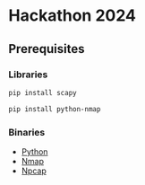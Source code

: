 # Hackathon 2024

## Prerequisites

### Libraries

```sh
pip install scapy
```

```sh
pip install python-nmap
```

### Binaries

- [Python](https://www.python.org/downloads/)
- [Nmap](https://nmap.org/download.html)
- [Npcap](https://npcap.com/#download)